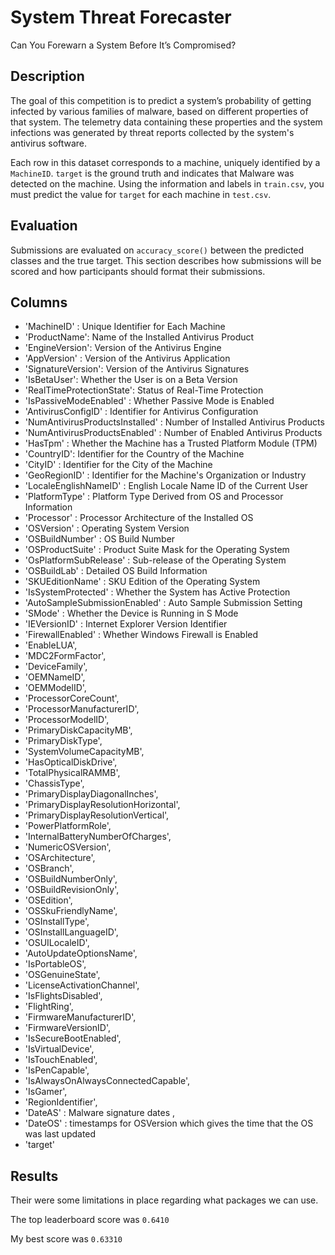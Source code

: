 # System Threat Forecaster

Can You Forewarn a System Before It’s Compromised?

## Description

The goal of this competition is to predict a system’s probability of getting infected by various families of malware, based on different properties of that system. The telemetry data containing these properties and the system infections was generated by threat reports collected by the system's antivirus software.

Each row in this dataset corresponds to a machine, uniquely identified by a `MachineID`. `target` is the ground truth and indicates that Malware was detected on the machine. Using the information and labels in `train.csv`, you must predict the value for `target` for each machine in `test.csv`.

## Evaluation

Submissions are evaluated on `accuracy_score()` between the predicted classes and the true target. This section describes how submissions will be scored and how participants should format their submissions.

## Columns

- 'MachineID' : Unique Identifier for Each Machine
- 'ProductName': Name of the Installed Antivirus Product
- 'EngineVersion': Version of the Antivirus Engine
- 'AppVersion' : Version of the Antivirus Application
- 'SignatureVersion': Version of the Antivirus Signatures
- 'IsBetaUser': Whether the User is on a Beta Version
- 'RealTimeProtectionState': Status of Real-Time Protection
- 'IsPassiveModeEnabled' : Whether Passive Mode is Enabled
- 'AntivirusConfigID' : Identifier for Antivirus Configuration
- 'NumAntivirusProductsInstalled' : Number of Installed Antivirus Products
- 'NumAntivirusProductsEnabled' : Number of Enabled Antivirus Products
- 'HasTpm' : Whether the Machine has a Trusted Platform Module (TPM)
- 'CountryID': Identifier for the Country of the Machine
- 'CityID' : Identifier for the City of the Machine
- 'GeoRegionID' : Identifier for the Machine's Organization or Industry
- 'LocaleEnglishNameID' : English Locale Name ID of the Current User
- 'PlatformType' : Platform Type Derived from OS and Processor Information
- 'Processor' : Processor Architecture of the Installed OS
- 'OSVersion' : Operating System Version
- 'OSBuildNumber' : OS Build Number
- 'OSProductSuite' : Product Suite Mask for the Operating System
- 'OsPlatformSubRelease' : Sub-release of the Operating System
- 'OSBuildLab' : Detailed OS Build Information
- 'SKUEditionName' : SKU Edition of the Operating System
- 'IsSystemProtected' : Whether the System has Active Protection
- 'AutoSampleSubmissionEnabled' : Auto Sample Submission Setting
- 'SMode' : Whether the Device is Running in S Mode
- 'IEVersionID' : Internet Explorer Version Identifier
- 'FirewallEnabled' : Whether Windows Firewall is Enabled
- 'EnableLUA',
- 'MDC2FormFactor',
- 'DeviceFamily',
- 'OEMNameID',
- 'OEMModelID',
- 'ProcessorCoreCount',
- 'ProcessorManufacturerID',
- 'ProcessorModelID',
- 'PrimaryDiskCapacityMB',
- 'PrimaryDiskType',
- 'SystemVolumeCapacityMB',
- 'HasOpticalDiskDrive',
- 'TotalPhysicalRAMMB',
- 'ChassisType',
- 'PrimaryDisplayDiagonalInches',
- 'PrimaryDisplayResolutionHorizontal',
- 'PrimaryDisplayResolutionVertical',
- 'PowerPlatformRole',
- 'InternalBatteryNumberOfCharges',
- 'NumericOSVersion',
- 'OSArchitecture',
- 'OSBranch',
- 'OSBuildNumberOnly',
- 'OSBuildRevisionOnly',
- 'OSEdition',
- 'OSSkuFriendlyName',
- 'OSInstallType',
- 'OSInstallLanguageID',
- 'OSUILocaleID',
- 'AutoUpdateOptionsName',
- 'IsPortableOS',
- 'OSGenuineState',
- 'LicenseActivationChannel',
- 'IsFlightsDisabled',
- 'FlightRing',
- 'FirmwareManufacturerID',
- 'FirmwareVersionID',
- 'IsSecureBootEnabled',
- 'IsVirtualDevice',
- 'IsTouchEnabled',
- 'IsPenCapable',
- 'IsAlwaysOnAlwaysConnectedCapable',
- 'IsGamer',
- 'RegionIdentifier',
- 'DateAS' : Malware signature dates ,
- 'DateOS' : timestamps for OSVersion which gives the time that the OS was last updated
- 'target'

## Results

Their were some limitations in place regarding what packages we can use. 

The top leaderboard score was `0.6410`

My best score was `0.63310`
